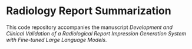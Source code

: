 # Radiology Report Summarization 

This code repository accompanies the manuscript
_Development and Clinical Validation of a Radiological Report Impression Generation System with Fine-tuned Large Language Models_. 
